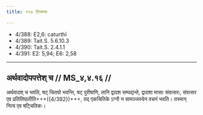 ```yaml
---
title: ११४ टिप्पण्यः

---
```

- 4/388: E2,6: caturthī
- 4/389: Tait.S. 5.6.10.3
- 4/390: Tait.S. 2.4.1.1
- 4/391: E2: 5,94; E6: 2,58

____________________________________________


## अर्थवादोपपत्तेश् च // MS_४,४.१६ //

अर्थवादश् च भवति, षट् चितयो भवन्ति, षट् पुरीषाणि, तानि द्वादश सम्पद्यन्ते, द्वादशा मासाः संवत्सरः, संवत्सर एव प्रतितिष्ठतीति+++({4/392})+++, तद् एकचितिके ऽग्नौ न सामञ्जस्येन वचनं भवति। तस्मान् नित्य एव षट्चितिकः।